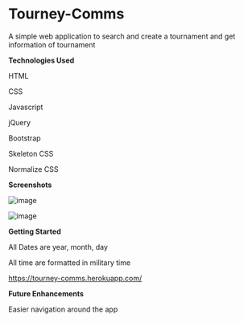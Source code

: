 # Tourney-Comms
A simple web application to search and create a tournament and get information of tournament

**Technologies Used**

HTML

CSS

Javascript

jQuery

Bootstrap

Skeleton CSS

Normalize CSS

**Screenshots**

![image](https://user-images.githubusercontent.com/51368461/232089140-1505248f-3fb7-4aa3-a00e-ff18fb755988.png)

![image](https://user-images.githubusercontent.com/51368461/232089629-cc57c7ec-8864-4ae3-8c23-1bcf50104788.png)

**Getting Started**

All Dates are year, month, day

All time are formatted in military time

https://tourney-comms.herokuapp.com/

**Future Enhancements**

Easier navigation around the app
